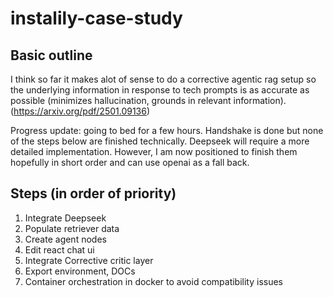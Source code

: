 # instalily-case-study

## Basic outline

I think so far it makes alot of sense to do a corrective agentic rag setup so the underlying information in response to tech prompts is as accurate as possible (minimizes hallucination, grounds in relevant information). (https://arxiv.org/pdf/2501.09136)

Progress update: going to bed for a few hours. Handshake is done but none of the steps below are finished technically. Deepseek will require a more detailed implementation. However, I am now positioned to finish them hopefully in short order and can use openai as a fall back.

## Steps (in order of priority)
1. Integrate Deepseek
2. Populate retriever data
3. Create agent nodes
4. Edit react chat ui
5. Integrate Corrective critic layer
6. Export environment, DOCs
7. Container orchestration in docker to avoid compatibility issues

